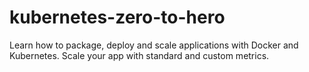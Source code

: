 # kubernetes-zero-to-hero
Learn how to package, deploy and scale applications with Docker and Kubernetes. Scale your app with standard and custom metrics.


